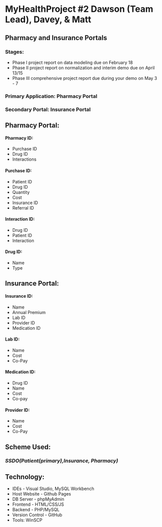# MyHealthProject #2 Dawson (Team Lead), Davey, & Matt
## Pharmacy and Insurance Portals 


### Stages:
- Phase I project report on data modeling due on February 18
- Phase II project report on normalization and interim demo due on April 13/15
- Phase III comprehensive project report due during your demo on May 3 - 7


### Primary Application: Pharmacy Portal

### Secondary Portal: Insurance Portal


## Pharmacy Portal:

#### Pharmacy ID:
- Purchase ID
- Drug ID
- Interactions

#### Purchase ID:
- Patient ID
- Drug ID
- Quantity
- Cost
- Insurance ID
- Referral ID

#### Interaction ID:
- Drug ID
- Patient ID
- Interaction

#### Drug ID:
- Name
- Type

## Insurance Portal:

#### Insurance ID:
- Name
- Annual Premium
- Lab ID
- Provider ID
- Medication ID

#### Lab ID:
- Name
- Cost
- Co-Pay

#### Medication ID:
- Drug ID
- Name
- Cost
- Co-pay

#### Provider ID:
- Name
- Cost
- Co-Pay

## Scheme Used:

### *SSDO(Patient(primary),Insurance, Pharmacy)*

## Technology:
- IDEs - Visual Studio, MySQL Workbench
- Host Website - Github Pages
- DB Server - phpMyAdmin
- Frontend - HTML/CSS/JS
- Backend - PHP/MySQL
- Version Control - GitHub
- Tools: WinSCP
